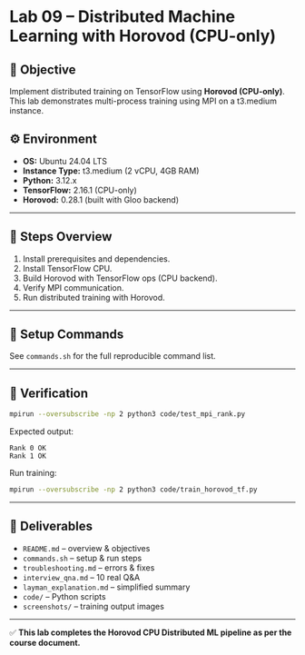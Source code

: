 # Lab 09 – Distributed Machine Learning with Horovod (CPU-only)

## 🎯 Objective
Implement distributed training on TensorFlow using **Horovod (CPU-only)**.  
This lab demonstrates multi-process training using MPI on a t3.medium instance.

## ⚙️ Environment
- **OS:** Ubuntu 24.04 LTS
- **Instance Type:** t3.medium (2 vCPU, 4GB RAM)
- **Python:** 3.12.x
- **TensorFlow:** 2.16.1 (CPU-only)
- **Horovod:** 0.28.1 (built with Gloo backend)

---

## 🧩 Steps Overview
1. Install prerequisites and dependencies.
2. Install TensorFlow CPU.
3. Build Horovod with TensorFlow ops (CPU backend).
4. Verify MPI communication.
5. Run distributed training with Horovod.

---

## 🧱 Setup Commands
See `commands.sh` for the full reproducible command list.

---

## 🧪 Verification
```bash
mpirun --oversubscribe -np 2 python3 code/test_mpi_rank.py
```
Expected output:
```
Rank 0 OK
Rank 1 OK
```

Run training:
```bash
mpirun --oversubscribe -np 2 python3 code/train_horovod_tf.py
```

---

## 🧠 Deliverables
- `README.md` – overview & objectives  
- `commands.sh` – setup & run steps  
- `troubleshooting.md` – errors & fixes  
- `interview_qna.md` – 10 real Q&A  
- `layman_explanation.md` – simplified summary  
- `code/` – Python scripts  
- `screenshots/` – training output images  

---

✅ **This lab completes the Horovod CPU Distributed ML pipeline as per the course document.**
